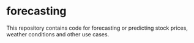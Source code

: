# forecasting
This repository contains code for forecasting or predicting stock prices, weather conditions and other use cases.
